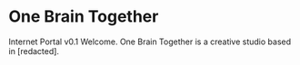 # One Brain Together
Internet Portal v0.1
Welcome. One Brain Together is a creative studio based in [redacted].
